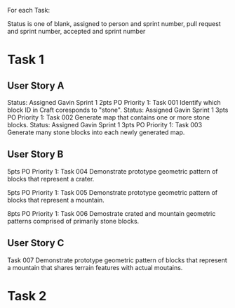 For each Task:

Status is one of blank, assigned to person and sprint number, pull request and sprint number, accepted and sprint number
# Task 1
## User Story A
  Status: Assigned Gavin Sprint 1 2pts PO Priority 1: Task 001 Identify which block ID in Craft coresponds to "stone".
  Status: Assigned Gavin Sprint 1 3pts PO Priority 1: Task 002 Generate map that contains one or more stone blocks.
  Status: Assigned Gavin Sprint 1 3pts PO Priority 1: Task 003 Generate many stone blocks into each newly generated map.
  
## User Story B
  5pts PO Priority 1: Task 004 Demonstrate prototype geometric pattern of blocks that represent a crater.
  
  5pts PO Priority 1: Task 005 Demonstrate prototype geometric pattern of blocks that represent a mountain.
  
  8pts PO Priority 1: Task 006 Demostrate crated and mountain geometric patterns comprised of primarily stone blocks.

## User Story C
  Task 007 Demonstrate prototype geometric pattern of blocks that represent a mountain that shares terrain features with actual moutains.

# Task 2
  

